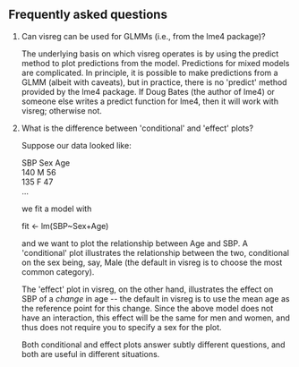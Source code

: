 ## Frequently asked questions

1. Can visreg can be used for GLMMs (i.e., from the lme4 package)?

   The underlying basis on which visreg operates is by using the predict method to plot predictions from the model.  Predictions for mixed models are complicated.  In principle, it is possible to make predictions from a GLMM (albeit with caveats), but in practice, there is no 'predict' method provided by the lme4 package.  If Doug Bates (the author of lme4) or someone else writes a predict function for lme4, then it will work with visreg; otherwise not.  

1. What is the difference between 'conditional' and 'effect' plots?

   Suppose our data looked like:

   SBP    Sex    Age  
   140    M    56  
   135    F    47  
   ...  

   we fit a model with  

   fit <- lm(SBP~Sex+Age)  

   and we want to plot the relationship between Age and SBP.  A 'conditional' plot illustrates the relationship between the two, conditional on the sex being, say, Male (the default in visreg is to choose the most common category).

   The 'effect' plot in visreg, on the other hand, illustrates the effect on SBP of a *change* in age -- the default in visreg is to use the mean age as the reference point for this change.  Since the above model does not have an interaction, this effect will be the same for men and women, and thus does not require you to specify a sex for the plot.  

   Both conditional and effect plots answer subtly different questions, and both are useful in different situations.  

